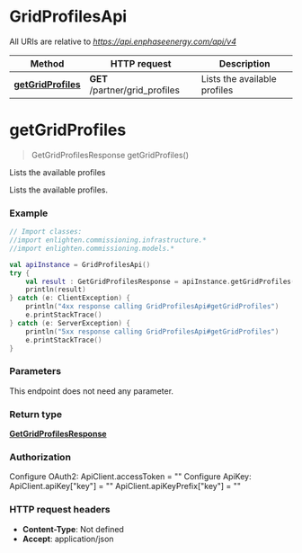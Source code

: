 # GridProfilesApi

All URIs are relative to *https://api.enphaseenergy.com/api/v4*

Method | HTTP request | Description
------------- | ------------- | -------------
[**getGridProfiles**](GridProfilesApi.md#getGridProfiles) | **GET** /partner/grid_profiles | Lists the available profiles


<a id="getGridProfiles"></a>
# **getGridProfiles**
> GetGridProfilesResponse getGridProfiles()

Lists the available profiles

Lists the available profiles.

### Example
```kotlin
// Import classes:
//import enlighten.commissioning.infrastructure.*
//import enlighten.commissioning.models.*

val apiInstance = GridProfilesApi()
try {
    val result : GetGridProfilesResponse = apiInstance.getGridProfiles()
    println(result)
} catch (e: ClientException) {
    println("4xx response calling GridProfilesApi#getGridProfiles")
    e.printStackTrace()
} catch (e: ServerException) {
    println("5xx response calling GridProfilesApi#getGridProfiles")
    e.printStackTrace()
}
```

### Parameters
This endpoint does not need any parameter.

### Return type

[**GetGridProfilesResponse**](GetGridProfilesResponse.md)

### Authorization


Configure OAuth2:
    ApiClient.accessToken = ""
Configure ApiKey:
    ApiClient.apiKey["key"] = ""
    ApiClient.apiKeyPrefix["key"] = ""

### HTTP request headers

 - **Content-Type**: Not defined
 - **Accept**: application/json

